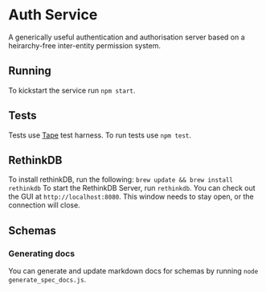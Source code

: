 # Auth Service
A generically useful authentication and authorisation server based on a
heirarchy-free inter-entity permission system.

## Running
To kickstart the service run `npm start`.

## Tests
Tests use [Tape](https://github.com/substack/tape) test harness. To run tests
use `npm test`.

## RethinkDB
To install rethinkDB, run the following:
`brew update && brew install rethinkdb`
To start the RethinkDB Server, run `rethinkdb`.
You can check out the GUI at `http://localhost:8080`.
This window needs to stay open, or the connection will close.

## Schemas

### Generating docs
You can generate and update markdown docs for schemas by running
`node generate_spec_docs.js`.
